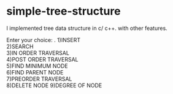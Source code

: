 # simple-tree-structure
I implemented tree data structure in c/ c++. with other features. 


Enter your choice:
.
1)INSERT       
2)SEARCH        
3)IN ORDER TRAVERSAL    
4)POST ORDER TRAVERSAL  
5)FIND MINIMUM NODE    
6)FIND PARENT NODE    
7)PREORDER TRAVERSAL  
8)DELETE NODE 
9)DEGREE OF NODE
